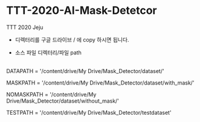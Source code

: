 # TTT-2020-AI-Mask-Detetcor
TTT 2020 Jeju 

*  디렉터리를 구글 드라이브 / 에 copy 하시면 됩니다. 

* 소스 파일 디렉터리/파일 path  
<br>
DATAPATH = '/content/drive/My Drive/Mask_Detector/dataset/'

MASKPATH = '/content/drive/My Drive/Mask_Detector/dataset/with_mask/'

NOMASKPATH = '/content/drive/My Drive/Mask_Detector/dataset/without_mask/'

TESTPATH = '/content/drive/My Drive/Mask_Detector/testdataset'
</br>
